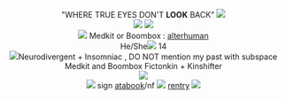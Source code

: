 <p align="center">
  "WHERE TRUE EYES DON'T <B>LOOK</B> BACK" <img src="https://64.media.tumblr.com/f848a78a6d1d83a5eb272db563173a6a/b572a179094d603f-8d/s75x75_c1/f5301e3d2c3432a286f52b781585a59a731652c7.gifv"><br>
  <img src="https://media1.tenor.com/m/lKhZQ8IETIMAAAAC/medkit-phighting.gif"<br>
  <Img src="https://media.discordapp.net/attachments/1112204674083344486/1178474435452338258/ezgif.com-resize_5.gif?ex=657646d8&is=6563d1d8&hm=3b9095abd19ce76e6fdc24f32ff54ae7657d53602fa39edf47a96b14f21e4323&=&width=402&height=416"><br<
<img align="center" <img src="https://media.discordapp.net/attachments/1112204674083344486/1178474435452338258/ezgif.com-resize_5.gif?ex=657646d8&is=6563d1d8&hm=3b9095abd19ce76e6fdc24f32ff54ae7657d53602fa39edf47a96b14f21e4323&=&width=402&height=416">
<br> <img src="https://64.media.tumblr.com/941fe0b1502e14f6c6a4f200b838c99e/58746fc41913af53-06/s75x75_c1/6da3e8119f4b0497172d55475f1cf8b5c235f631.gifv"> Medkit or Boombox : <a href="https://alterhumanity.fandom.com/wiki/Alterhuman" title="alterhuman info"> alterhuman</a> <br>
  He/She<img src="https://64.media.tumblr.com/cf33397e09c7465d38a2be6466648104/947c97dfa206d4c9-61/s75x75_c1/b9d09e9fd424b7c567034fb9780b2ae282d25611.gifv">  14 <br><img src="https://64.media.tumblr.com/f51a1c0168f0d396c7686d2e20db86e6/677352c2cfecb1b5-39/s75x75_c1/fcd52a95345da90ee1fae26d5d352eafea2b1e42.gifv"<br>Neurodivergent + Insomniac ,  DO NOT mention my past with subspace<br>Medkit and Boombox Fictonkin + Kinshifter
  <br><img src="https://64.media.tumblr.com/59b1d2933578c736f5d58d92b7582186/c1eb8812e826ed67-5f/s400x600/12b8c9a47fffe78d1284237aaf43e7f5693b1cfe.gifv"><br> <Img src="https://64.media.tumblr.com/328767b9f0f6e1e3101f8a13c8decc54/58746fc41913af53-27/s75x75_c1/c6c1b041e15117e8cb8fba03d0c6eff4aa139fbc.gifv"> sign <a href="https://medkitzz.atabook.org/" title="ata">atabook</a>/nf <img src="https://64.media.tumblr.com/377f5ce6b09c5165f8ace4b5dbfccf0a/e6b21a129b8813ba-33/s75x75_c1/16a0b8c3faad9b196bb8ac29436a049da9b65059.gifv"> <a href="https://rentry.co/Rainboxx" title="rentry">rentry</a>  <img src="https://64.media.tumblr.com/328767b9f0f6e1e3101f8a13c8decc54/58746fc41913af53-27/s75x75_c1/c6c1b041e15117e8cb8fba03d0c6eff4aa139fbc.gifv"><BR>
